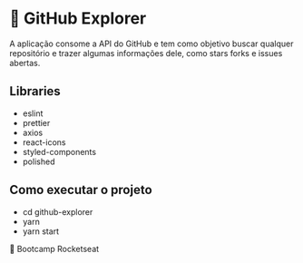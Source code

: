  # 🧭 GitHub Explorer

A aplicação consome a API do GitHub e tem como objetivo buscar qualquer repositório e trazer algumas informações dele, como stars forks e issues abertas.


## Libraries
* eslint
* prettier
* axios
* react-icons
* styled-components
* polished

## Como executar o projeto
 - cd github-explorer
 - yarn
- yarn start

🚀 Bootcamp Rocketseat 
